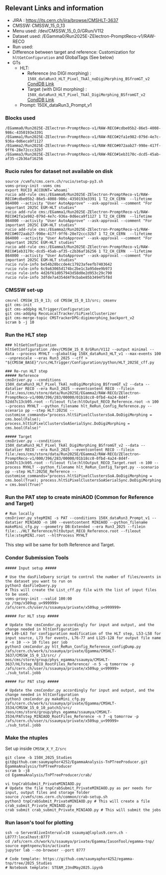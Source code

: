 
## Relevant Links and information
- JIRA : https://its.cern.ch/jira/browse/CMSHLT-3637
- CMSSW: CMSSW_15_0_13
- Menu used: /dev/CMSSW_15_0_0/GRun/V112
- Dataset used: /EGamma0/Run2025E-ZElectron-PromptReco-v1/RAW-RECO
- Run used:
- Difference between target and reference: Customization for `hltGetConfiguration` and GlobalTags (See below)
- GTs
	- HLT: 
		- Reference (no DIGI morphing) : `150X_dataRun3_HLT_Pixel_TkAl_noDigiMorphing_BSfromGT_v2` [CondDB Link](https://cms-conddb.cern.ch/cmsDbBrowser/diff/Prod/gts/150X_dataRun3_HLT_v1/150X_dataRun3_HLT_Pixel_TkAl_noDigiMorphing_BSfromGT_v2)
		- Target (with DIGI morphing) : `150X_dataRun3_HLT_Pixel_TkAl_DigiMorphing_BSfromGT_v2` [CondDB Link](https://cms-conddb.cern.ch/cmsDbBrowser/diff/Prod/gts/150X_dataRun3_HLT_v1/150X_dataRun3_HLT_Pixel_TkAl_DigiMorphing_BSfromGT_v2)
	- Prompt: 150X_dataRun3_Prompt_v1

### Blocks used
```
/EGamma0/Run2025E-ZElectron-PromptReco-v1/RAW-RECO#cdbe05b2-86e5-4008-986c-4350193e3391
/EGamma1/Run2025E-ZElectron-PromptReco-v1/RAW-RECO#2fa1e982-079d-4e7c-936a-0d6eca9f1127
/EGamma2/Run2025E-ZElectron-PromptReco-v1/RAW-RECO#072aab27-998e-417f-9ff6-28e72ccc32b7
/EGamma3/Run2025E-ZElectron-PromptReco-v1/RAW-RECO#1eb3170c-dcd5-45ab-af35-c2b36af16256
```

### Rucio rules for dataset not available on disk
```
source /cvmfs/cms.cern.ch/rucio/setup-py3.sh
voms-proxy-init -voms cms
export RUCIO_ACCOUNT=`whoami`
rucio add-rule cms:/EGamma0/Run2025E-ZElectron-PromptReco-v1/RAW-RECO#cdbe05b2-86e5-4008-986c-4350193e3391 1 T2_CH_CERN  --lifetime 864000 --activity "User AutoApprove" --ask-approval --comment "For important 2025C EGM-HLT studies"
rucio add-rule cms:/EGamma1/Run2025E-ZElectron-PromptReco-v1/RAW-RECO#2fa1e982-079d-4e7c-936a-0d6eca9f1127 1 T2_CH_CERN  --lifetime 864000 --activity "User AutoApprove" --ask-approval --comment "For important 2025C EGM-HLT studies"
rucio add-rule cms:/EGamma2/Run2025E-ZElectron-PromptReco-v1/RAW-RECO#072aab27-998e-417f-9ff6-28e72ccc32b7 1 T2_CH_CERN  --lifetime 864000 --activity "User AutoApprove" --ask-approval --comment "For important 2025C EGM-HLT studies"
rucio add-rule cms:/EGamma3/Run2025E-ZElectron-PromptReco-v1/RAW-RECO#1eb3170c-dcd5-45ab-af35-c2b36af16256 1 T2_CH_CERN  --lifetime 864000 --activity "User AutoApprove" --ask-approval --comment "For important 2025C EGM-HLT studies"
rucio rule-info be54b28bccde4c17923afeefb7403642 
rucio rule-info 6c9a63065d174bc2be1c3a95dee9b973
rucio rule-info 4d26f61d057943d58d0e2d953c29c790
rucio rule-info 3dfde7a4354d4f9cbabe85b3494f5f8d
```

### CMSSW set-up
```
cmsrel CMSSW_15_0_13; cd CMSSW_15_0_13/src; cmsenv
git cms-init
git cms-addpkg HLTrigger/Configuration
git cms-addpkg RecoLocalTracker/SiPixelClusterizer
git cms-merge-topic CMSTrackerDPG:digimorphing_backport_v2
scram b -j 10
```

### Run the HLT step
```
### hltGetConfiguration
hltGetConfiguration /dev/CMSSW_15_0_0/GRun/V112 --output minimal --data --process MYHLT --globaltag 150X_dataRun3_HLT_v1 --max-events 100 --unprescale --eras Run3_2025 --cff > "${CMSSW_BASE}"/src/HLTrigger/Configuration/python/HLT_2025E_cff.py

### Re-run HLT step
##### Reference
cmsDriver.py --conditions 150X_dataRun3_HLT_Pixel_TkAl_noDigiMorphing_BSfromGT_v2 --data --datatier RECO --era Run3_2025 --eventcontent RECO --filein file:/eos/cms/store/data/Run2025E/EGamma2/RAW-RECO/ZElectron-PromptReco-v1/000/396/283/00000/01b18cc0-0fbd-4a24-8d4f-52dd7c13cb95.root --fileout file:hltOutput_RECO_Reference.root -n 100 --process MYHLT --python_filename hlt_ReRun_Config_Reference.py --scenario pp --step HLT:2025E --customise_commands="process.hltSiPixelClustersSoA.DoDigiMorphing = cms.bool(False); process.hltSiPixelClustersSoASerialSync.DoDigiMorphing = cms.bool(False)"

##### Target
cmsDriver.py --conditions 150X_dataRun3_HLT_Pixel_TkAl_DigiMorphing_BSfromGT_v2 --data --datatier RECO --era Run3_2025 --eventcontent RECO --filein file:/eos/cms/store/data/Run2025E/EGamma2/RAW-RECO/ZElectron-PromptReco-v1/000/396/283/00000/01b18cc0-0fbd-4a24-8d4f-52dd7c13cb95.root --fileout file:hltOutput_RECO_Target.root -n 100 --process MYHLT --python_filename hlt_ReRun_Config_Target.py --scenario pp --step HLT:2025E_Reference --customise_commands="process.hltSiPixelClustersSoA.DoDigiMorphing = cms.bool(True); process.hltSiPixelClustersSoASerialSync.DoDigiMorphing = cms.bool(True)"
```

### Run the PAT step to create miniAOD (Common for Reference and Target)
```
# Run locally
cmsDriver.py stepMINI -s PAT --conditions 150X_dataRun3_Prompt_v1 --datatier MINIAOD -n 100 --eventcontent MINIAOD --python_filename makeMini_cfg.py --geometry DB:Extended --era Run3_2025 --filein file:../HLT_Reference/hltOutput_RECO_Reference.root --fileout file:stepMINI.root --hltProcess MYHLT
```

This step will be same for both Reference and Target.
 
### Condor Submission Tools
```
##### Input setup #####

# Use the dasFileQuery script to control the number of files/events in the dataset you want to run on
python3 dasFileQuery.py
# This will create the List_cff.py file with the list of input files to be used.
voms-proxy-init --valid 100:00
cp /tmp/x509up_u<999999> /afs/cern.ch/user/s/ssaumya/private/x509up_u<999999>

##### For HLT step #####

# Update the cmsCondor.py accordingly for input and output, and the change needed in hltConfiguration
## L49-L63 for configuration modification of the HLT step, L53-L58 for input source, L73 for events, L76-77 and L125-128 for output file name
# -n 10 --> 10 files per job
python3 cmsCondor.py hlt_ReRun_Config_Reference_configDump.py /afs/cern.ch/work/s/ssaumya/private/Egamma/CMSHLT-3637/CMSSW_15_0_13/src/ /    eos/cms/store/group/phys_egamma/ssaumya/CMSHLT-3637/HLTstep_RECO_RootFiles_Reference/ -n 5 -q tomorrow -p /afs/cern.ch/user/s/ssaumya/private/x509up_u<99999>
./sub_total.jobb

##### For PAT step #####

# Update the cmsCondor.py accordingly for input and output, and the change needed in hltConfiguration  
python3 cmsCondor.py makeMini_cfg.py /afs/cern.ch/work/s/ssaumya/private/Egamma/CMSHLT-3534/CMSSW_15_0_10_patch3/src/ /eos/cms/store/group/phys_egamma/ssaumya/CMSHLT-3534/PATstep_MINIAOD_RootFiles_Reference -n 7 -q tomorrow -p /afs/cern.ch/user/s/ssaumya/private/x509up_u<99999>
./sub_total.jobb
```

### Make the ntuples
Set up inside `CMSSW_X_Y_Z/src`
```
git clone -b 150X_2025_Studies git@github.com:saumyaphor4252/EgammaAnalysis-TnPTreeProducer.git EgammaAnalysis/TnPTreeProducer
scram b -j8
cd EgammaAnalysis/TnPTreeProducer/crab/

vi tnpCrabSubmit_PrivateMINIAOD.py
# Update the file tnpCrabSubmit_PrivateMINIAOD.py as per needs for input, output files and storage folder
source /cvmfs/cms.cern.ch/common/crab-setup.sh
python3 tnpCrabSubmit_PrivateMINIAOD.py # This will create a file crab_submit_Private_MINIAOD.py
crab submit crab_submit_Private_MINIAOD.py # This will submit the jobs
```

### Run Iason's tool for plotting
```
ssh -o ServerAliveInterval=10 ssaumya@lxplus9.cern.ch -L8777:localhost:8777
cd /afs/cern.ch/work/s/ssaumya/private/Egamma/IasonTool/egamma-tnp/
source egmtnpenv/bin/activate
jupyter lab --no-browser --port 8777

# Code template: https://github.com/saumyaphor4252/egamma-tnp/tree/2025_Studies
# Notebook template: STEAM_23ndMay2025.ipynb
```

